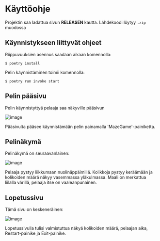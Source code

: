 # Käyttöohje 

Projektin saa ladattua sivun **RELEASEN** kautta. Lähdekoodi löytyy `.zip` muodossa

## Käynnistykseen liittyvät ohjeet

Riippuvuuksien asennus saadaan aikaan komennolla:
```
$ poetry install
```
Pelin käynnistäminen toimii komennolla:
```
$ poetry run invoke start
```

## Pelin pääsivu
Pelin käynnistyttyä pelaaja saa näkyville pääsivun

![image](https://user-images.githubusercontent.com/101586122/166220946-a2b9d2e4-11cb-45c1-92ac-27c98a17f8bd.png)

Pääsivulta pääsee käynnistämään pelin painamalla 'MazeGame'-painiketta.

## Pelinäkymä
Pelinäkymä on seuraavanlainen:

![image](https://user-images.githubusercontent.com/101586122/166221321-33bdae02-e024-4350-a727-7e7f4639a9f6.png)

Pelaaja pystyy liikkumaan nuolinäppäimillä. Kolikkoja pystyy keräämään ja kolikoiden määrä näkyy vasemmassa
yläkulmassa. Maali on merkattua liilalla värillä, pelaaja itse on vaaleanpunainen.

## Lopetussivu
Tämä sivu on keskeneräinen:

![image](https://user-images.githubusercontent.com/101586122/166221906-59a1f2f2-6c9d-4dfe-b2d9-307b7740113a.png)

Lopetussivulla tulisi valmistuttua näkyä kolikoiden määrä, pelaajan aika,
Restart-painike ja Exit-painike.
